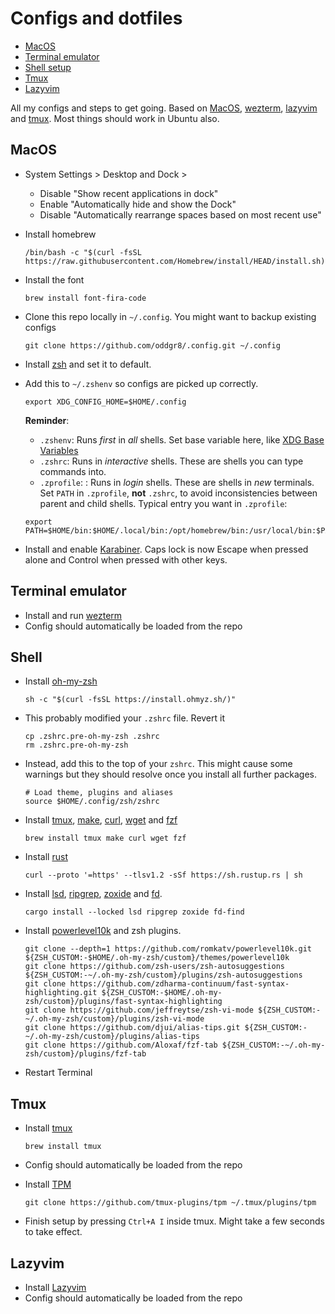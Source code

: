 # Configs and dotfiles

<!--toc:start-->
- [MacOS](#macos)
- [Terminal emulator](#terminal-emulator)
- [Shell setup](#shell)
- [Tmux](#tmux)
- [Lazyvim](#lazyvim)
<!--toc:end-->

All my configs and steps to get going. Based on [MacOS](https://www.apple.com/os/macos/), [wezterm](https://wezfurlong.org/wezterm/), [lazyvim](https://www.lazyvim.org) and [tmux](https://github.com/tmux/tmux/wiki). Most things should work in Ubuntu also.

## MacOS

- System Settings > Desktop and Dock >
  - Disable "Show recent applications in dock"
  - Enable "Automatically hide and show the Dock"
  - Disable "Automatically rearrange spaces based on most recent use"
- Install homebrew

  ```
  /bin/bash -c "$(curl -fsSL https://raw.githubusercontent.com/Homebrew/install/HEAD/install.sh)"
  ```

- Install the font

  ```
  brew install font-fira-code
  ```

- Clone this repo locally in `~/.config`. You might want to backup existing configs

  ```
  git clone https://github.com/oddgr8/.config.git ~/.config
  ```

- Install [zsh](https://github.com/ohmyzsh/ohmyzsh/wiki/Installing-ZSH) and set it to default.
- Add this to `~/.zshenv` so configs are picked up correctly.

  ```
  export XDG_CONFIG_HOME=$HOME/.config
  ```

  **Reminder**:
  - `.zshenv`: Runs _first_ in _all_ shells. Set base variable here, like [XDG Base Variables](https://specifications.freedesktop.org/basedir-spec/latest/)
  - `.zshrc`: Runs in _interactive_ shells. These are shells you can type commands into.
  - `.zprofile`: : Runs in _login_ shells. These are shells in _new_ terminals.
  Set `PATH` in `.zprofile`, **not** `.zshrc`, to avoid inconsistencies between parent and child shells. Typical entry you want in `.zprofile`:

  ```
  export PATH=$HOME/bin:$HOME/.local/bin:/opt/homebrew/bin:/usr/local/bin:$PATH 
  ```

- Install and enable [Karabiner](https://karabiner-elements.pqrs.org). Caps lock is now Escape when pressed alone and Control when pressed with other keys.

## Terminal emulator

- Install and run [wezterm](https://wezfurlong.org/wezterm/)
- Config should automatically be loaded from the repo

## Shell

- Install [oh-my-zsh](https://ohmyz.sh/)

  ```
  sh -c "$(curl -fsSL https://install.ohmyz.sh/)"
  ```

- This probably modified your `.zshrc` file. Revert it

  ```
  cp .zshrc.pre-oh-my-zsh .zshrc
  rm .zshrc.pre-oh-my-zsh
  ```

- Instead, add this to the top of your `zshrc`. This might cause some warnings but they should resolve once you install all further packages.

  ```
  # Load theme, plugins and aliases
  source $HOME/.config/zsh/zshrc
  ```

- Install [tmux](https://github.com/tmux/tmux/wiki), [make](https://www.gnu.org/software/make/manual/make.html), [curl](https://curl.se), [wget](https://www.gnu.org/software/wget/) and [fzf](https://junegunn.github.io/fzf/)

  ```
  brew install tmux make curl wget fzf 
  ```

- Install [rust](https://www.rust-lang.org)

  ```
  curl --proto '=https' --tlsv1.2 -sSf https://sh.rustup.rs | sh
  ```

- Install [lsd](https://github.com/lsd-rs/lsd), [ripgrep](https://github.com/BurntSushi/ripgrep), [zoxide](https://github.com/ajeetdsouza/zoxide) and [fd](https://github.com/sharkdp/fd).

  ```
  cargo install --locked lsd ripgrep zoxide fd-find
  ```
  
- Install [powerlevel10k](https://github.com/romkatv/powerlevel10k) and zsh plugins.

  ```
  git clone --depth=1 https://github.com/romkatv/powerlevel10k.git ${ZSH_CUSTOM:-$HOME/.oh-my-zsh/custom}/themes/powerlevel10k
  git clone https://github.com/zsh-users/zsh-autosuggestions ${ZSH_CUSTOM:-~/.oh-my-zsh/custom}/plugins/zsh-autosuggestions
  git clone https://github.com/zdharma-continuum/fast-syntax-highlighting.git ${ZSH_CUSTOM:-$HOME/.oh-my-zsh/custom}/plugins/fast-syntax-highlighting
  git clone https://github.com/jeffreytse/zsh-vi-mode ${ZSH_CUSTOM:-~/.oh-my-zsh/custom}/plugins/zsh-vi-mode
  git clone https://github.com/djui/alias-tips.git ${ZSH_CUSTOM:-~/.oh-my-zsh/custom}/plugins/alias-tips
  git clone https://github.com/Aloxaf/fzf-tab ${ZSH_CUSTOM:-~/.oh-my-zsh/custom}/plugins/fzf-tab
  ```

- Restart Terminal

## Tmux

- Install [tmux](https://github.com/tmux/tmux/wiki)

  ```
  brew install tmux
  ```

- Config should automatically be loaded from the repo
- Install [TPM](https://github.com/tmux-plugins/tpm)

  ```
  git clone https://github.com/tmux-plugins/tpm ~/.tmux/plugins/tpm
  ```

- Finish setup by pressing `Ctrl+A I` inside tmux. Might take a few seconds to take effect.

## Lazyvim

- Install [Lazyvim](https://www.lazyvim.org)
- Config should automatically be loaded from the repo
